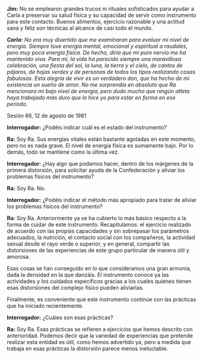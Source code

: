 <p><strong>Jim:</strong> No se emplearon grandes trucos ni rituales sofisticados para ayudar a Carla a preservar su salud física y su capacidad de servir como instrumento para este contacto. Buenos alimentos, ejercicio razonable y una actitud sana y feliz son técnicas al alcance de casi todo el mundo.</p>
<p><em><strong>Carla:</strong> No era muy divertido que me examinaran para evaluar mi nivel de energía. Siempre tuve energía mental, emocional y espiritual a raudales, pero muy poca energía física. De hecho, diría que mi puro nervio me ha mantenido viva. Para mí, la vida ha parecido siempre una maravillosa celebración, una fiesta del sol, la luna, la tierra y el cielo, de cantos de pájaros, de hojas verdes y de personas de todos los tipos realizando cosas fabulosas. Esta alegría de vivir es un verdadero don, que ha hecho de mi existencia un sueño de amor. No me sorprendía en absoluto que Ra mencionara mi bajo nivel de energía, pero dudo mucho que ningún atleta haya trabajado más duro que lo hice yo para estar en forma en ese periodo.</em></p>
<p class="transcript-sub-title">Sesión 66, 12 de agosto de 1981</p>
<p><strong>Interrogador:</strong> ¿Podéis indicar cuál es el estado del instrumento?</p>
<p><strong>Ra:</strong> Soy Ra. Sus energías vitales están bastante agotadas en este momento, pero no es nada grave. El nivel de energía física es sumamente bajo. Por lo demás, todo se mantiene como la última vez.</p>
<p><strong>Interrogador:</strong> ¿Hay algo que podamos hacer, dentro de los márgenes de la primera distorsión, para solicitar ayuda de la Confederación y aliviar los problemas físicos del instrumento?</p>
<p><strong>Ra:</strong> Soy Ra. No.</p>
<p><strong>Interrogador:</strong> ¿Podéis indicar el método más apropiado para tratar de aliviar los problemas físicos del instrumento?</p>
<p><strong>Ra:</strong> Soy Ra. Anteriormente ya se ha cubierto lo más básico respecto a la forma de cuidar de este instrumento. Recapitulamos: el ejercicio realizado de acuerdo con las propias capacidades y sin sobrepasar los parámetros adecuados, la nutrición, el contacto social con los compañeros, la actividad sexual desde el rayo verde o superior, y en general, compartir las distorsiones de las experiencias de este grupo particular de manera útil y amorosa.</p>
<p>Esas cosas se han conseguido en lo que consideramos una gran armonía, dada la densidad en la que danzáis. El instrumento conoce ya las actividades y los cuidados específicos gracias a los cuales quienes tienen esas distorsiones del complejo físico pueden aliviarlas.</p>
<p>Finalmente, es conveniente que este instrumento continúe con las prácticas que ha iniciado recientemente.</p>
<p><strong>Interrogador:</strong> ¿Cuáles son esas prácticas?</p>
<p><strong>Ra:</strong> Soy Ra. Esas prácticas se refieren a ejercicios que hemos descrito con anterioridad. Podemos decir que la variedad de experiencias que pretende realizar esta entidad es útil, como hemos advertido ya, pero a medida que trabaja en esas prácticas la distorsión parece menos ineluctable.</p>